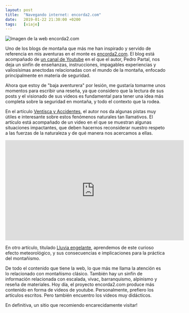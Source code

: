 ```yaml
---
layout: post
title:  "Navegando internet: encorda2.com"
date:   2019-01-22 21:30:00 +0200
tags:	[viaje]
---
```


![Imagen de la web encorda2.com][encorda2_img]

Uno de los blogs de montaña que más me han inspirado y servido de referencia
en mis aventuras en el monte es [encorda2.com][encorda2.com]. El blog está
acompañado de [un canal de Youtube][youtube] en el que el autor, Pedro Partal,
nos deja un sinfín de enseñanzas, instrucciones, impagables experiencias y
valiosísimas anectodas relacionadas con el mundo de la montaña, enfocado
principalmente en materia de seguridad.

<!--more-->

Ahora que estoy de "baja aventurera" por lesión, me gustaría tomarme unos
momentos para escribir una reseña, ya que considero que la lectura de sus posts
y el visionado de sus videos es fundamental para tener una idea más completa
sobre la seguridad en montaña, y todo el contexto que la rodea.

En el artículo [Ventisca y Accidentes][ventisca], el autor nos da algunas
pistas muy útiles e interesante sobre estos fenómenos naturales tan llamativos.
El artículo está acompañado de un video en el que se muestran algunas
situaciones impactantes, que deben hacernos reconsiderar nuestro respeto a las
fuerzas de la naturaleza y de qué manera nos acercamos a ellas.

<center>
<iframe width="560" height="315"
	src="https://www.youtube-nocookie.com/embed/e8JlSJ9sUUg"
	frameborder="0" allow="accelerometer; autoplay; encrypted-media;
	gyroscope; picture-in-picture" allowfullscreen>
</iframe>
</center>

En otro artículo, titulado [Lluvia engelante][lluvia], aprendemos de este
curioso efecto meteorológico, y sus consecuencias e implicaciones para la
práctica del montañismo.

De todo el contenido que tiene la web, lo que más me llama la atención es lo
relacionado con montañismo clásico. También hay un sinfín de información
relacionada con escalada, vivac, barranquismo, alpinismo y reseña de
materiales.
Hoy día, el proyecto encorda2.com produce más contenido en forma de videos de
youtube. Personalmente, prefiero los artículos escritos. Pero también encuentro
los videos muy didácticos.

En definitiva, un sitio que recomiendo encarecidamente visitar!

[encorda2.com]:	https://encorda2.com/
[youtube]:	https://www.youtube.com/user/Encorda2
[encorda2_img]:	{{site.url}}/assets/20190122-encorda2.png
[ventisca]:	https://encorda2.com/2014/02/17/ventisca-y-accidentes/
[lluvia]:	https://encorda2.com/2015/02/05/lluvia-engelante/
